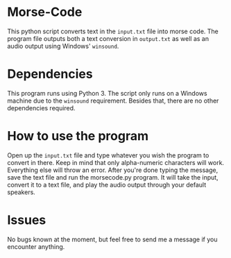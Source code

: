 # Morse-Code
This python script converts text in the `input.txt` file into morse code. The program file outputs both a text conversion in `output.txt` as well as an audio output using Windows' `winsound`.

# Dependencies
This program runs using Python 3. The script only runs on a Windows machine due to the `winsound` requirement. Besides that, there are no other dependencies required.

# How to use the program
Open up the `input.txt` file and type whatever you wish the program to convert in there. Keep in mind that only alpha-numeric characters will work. Everything else will throw an error.
After you're done typing the message, save the text file and run the morsecode.py program. It will take the input, convert it to a text file, and play the audio output through your default speakers.

# Issues
No bugs known at the moment, but feel free to send me a message if you encounter anything.
